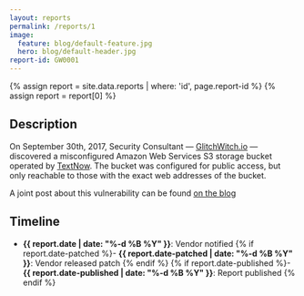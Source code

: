 ```yaml
---
layout: reports
permalink: /reports/1
image:
  feature: blog/default-feature.jpg
  hero: blog/default-header.jpg
report-id: GW0001
---
```

{% assign report = site.data.reports | where: 'id', page.report-id %} {% assign report = report[0] %}

## Description

On September 30th, 2017, Security Consultant — [GlitchWitch.io](https://glitchwitch.io/) — discovered a misconfigured Amazon Web Services S3 storage bucket operated by [TextNow](https://textnow.com/). The bucket was configured for public access, but only reachable to those with the exact web addresses of the bucket.

A joint post about this vulnerability can be found [on the blog](https://glitchwitch.io/blog/2018-02/textnow-security-update)

## Timeline
 - **{{ report.date | date: "%-d %B %Y" }}**: Vendor notified
 {% if report.date-patched %}- **{{ report.date-patched | date: "%-d %B %Y" }}**: Vendor released patch {% endif %}
 {% if report.date-published %}- **{{ report.date-published | date: "%-d %B %Y" }}**: Report published {% endif %}
